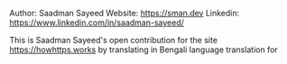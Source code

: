 Author: Saadman Sayeed
Website: https://sman.dev 
Linkedin: https://www.linkedin.com/in/saadman-sayeed/

This is Saadman Sayeed's open contribution for the site https://howhttps.works by translating in Bengali language translation for
